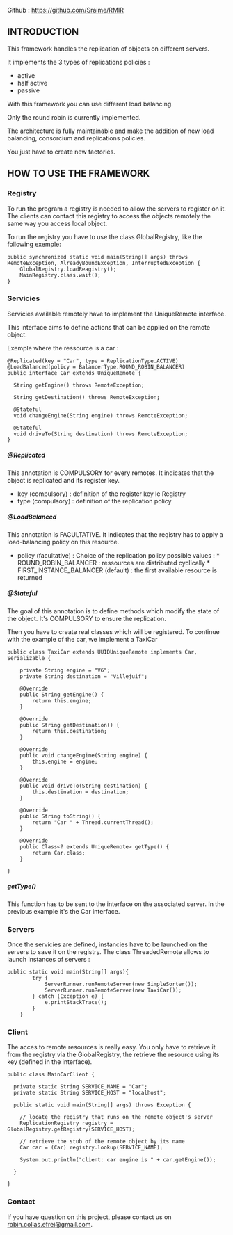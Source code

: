 Github : https://github.com/Sraime/RMIR

## INTRODUCTION

This framework handles the replication of objects on different servers.


It implements the 3 types of replications policies :
- active
- half active
- passive

With this framework you can use different load balancing. 

Only the round robin is currently implemented.


The architecture is fully maintainable and make the addition of new load balancing, consorcium and replications policies.


You just have to create new factories.

## HOW TO USE THE FRAMEWORK

### Registry

To run the program a registry is needed to allow the servers to register on it.
The clients can contact this registry to access the objects remotely the same way you access local object.

To run the registry you have to use the class GlobalRegistry, like the following exemple:

```
public synchronized static void main(String[] args) throws RemoteException, AlreadyBoundException, InterruptedException {
    GlobalRegistry.loadReagistry();
    MainRegistry.class.wait();
}
```

### Servicies

Servicies available remotely have to implement the UniqueRemote interface.

This interface aims to define actions that can be applied on the remote object. 

Exemple where the ressource is a car :  

```
@Replicated(key = "Car", type = ReplicationType.ACTIVE)
@LoadBalanced(policy = BalancerType.ROUND_ROBIN_BALANCER)
public interface Car extends UniqueRemote {

  String getEngine() throws RemoteException;

  String getDestination() throws RemoteException;

  @Stateful
  void changeEngine(String engine) throws RemoteException;

  @Stateful
  void driveTo(String destination) throws RemoteException;
}
```

##### @Replicated

This annotation is COMPULSORY for every remotes.
It indicates that the object is replicated and its register key.
- key (compulsory) : definition of the register key le Registry
- type (compulsory) : definition of the replication policy

##### @LoadBalanced

This annotation is FACULTATIVE.
It indicates that the registry has to apply a load-balancing policy on this resource.
- policy (facultative) : Choice of the replication policy
         possible values : 
         * ROUND_ROBIN_BALANCER : ressources are distributed cyclically
         * FIRST_INSTANCE_BALANCER (default) : the first available resource is returned
         
##### @Stateful

The goal of this annotation is to define methods which modify the state of the object.
It's COMPULSORY to ensure the replication.

Then you have to create real classes which will be registered.
To continue with the example of the car, we implement a TaxiCar

```
public class TaxiCar extends UUIDUniqueRemote implements Car, Serializable {

    private String engine = "V6";
    private String destination = "Villejuif";

    @Override
    public String getEngine() {
        return this.engine;
    }

    @Override
    public String getDestination() {
        return this.destination;
    }

    @Override
    public void changeEngine(String engine) {
        this.engine = engine;
    }

    @Override
    public void driveTo(String destination) {
        this.destination = destination;
    }

    @Override
    public String toString() {
        return "Car " + Thread.currentThread();
    }

    @Override
    public Class<? extends UniqueRemote> getType() {
        return Car.class;
    }

}
```

##### getType()

This function has to be sent to the interface on the associated server.
In the previous example it's the Car interface.

### Servers

Once the servicies are defined, instancies have to be launched on the servers to save it on the registry.
The class ThreadedRemote allows to launch instances of servers : 
```
public static void main(String[] args){
        try {
            ServerRunner.runRemoteServer(new SimpleSorter());
            ServerRunner.runRemoteServer(new TaxiCar());
        } catch (Exception e) {
            e.printStackTrace();
        }
    }
```

### Client

The acces to remote resources is really easy.
You only have to retrieve it from the registry via the GlobalRegistry, the retrieve the resource using its key (defined in the interface).

```
public class MainCarClient {

  private static String SERVICE_NAME = "Car";
  private static String SERVICE_HOST = "localhost";

  public static void main(String[] args) throws Exception {

    // locate the registry that runs on the remote object's server
    ReplicationRegistry registry = GlobalRegistry.getRegistry(SERVICE_HOST);

    // retrieve the stub of the remote object by its name
    Car car = (Car) registry.lookup(SERVICE_NAME);
    
    System.out.println("client: car engine is " + car.getEngine());

  }

}
```

### Contact

If you have question on this project, please contact us on robin.collas.efrei@gmail.com.
